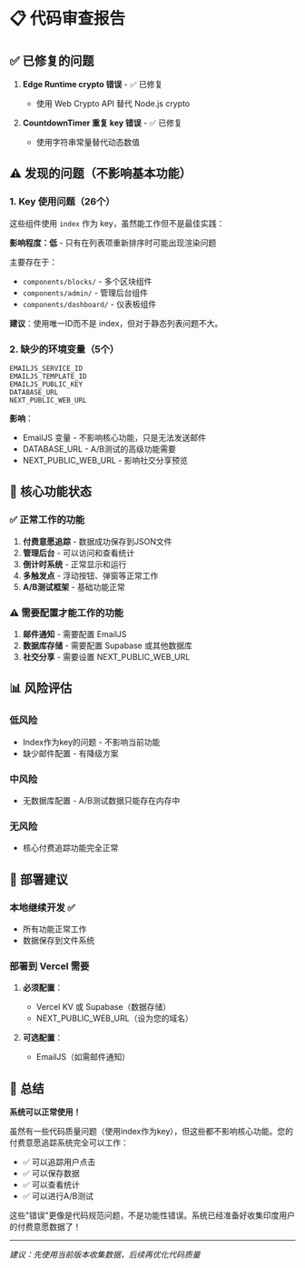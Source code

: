 # 📋 代码审查报告

## ✅ 已修复的问题

1. **Edge Runtime crypto 错误** - ✅ 已修复
   - 使用 Web Crypto API 替代 Node.js crypto

2. **CountdownTimer 重复 key 错误** - ✅ 已修复
   - 使用字符串常量替代动态数值

## ⚠️ 发现的问题（不影响基本功能）

### 1. Key 使用问题（26个）
这些组件使用 `index` 作为 key，虽然能工作但不是最佳实践：

**影响程度：低** - 只有在列表项重新排序时可能出现渲染问题

主要存在于：
- `components/blocks/` - 多个区块组件
- `components/admin/` - 管理后台组件
- `components/dashboard/` - 仪表板组件

**建议**：使用唯一ID而不是 index，但对于静态列表问题不大。

### 2. 缺少的环境变量（5个）
```
EMAILJS_SERVICE_ID
EMAILJS_TEMPLATE_ID
EMAILJS_PUBLIC_KEY
DATABASE_URL
NEXT_PUBLIC_WEB_URL
```

**影响**：
- EmailJS 变量 - 不影响核心功能，只是无法发送邮件
- DATABASE_URL - A/B测试的高级功能需要
- NEXT_PUBLIC_WEB_URL - 影响社交分享预览

## 🎯 核心功能状态

### ✅ 正常工作的功能
1. **付费意愿追踪** - 数据成功保存到JSON文件
2. **管理后台** - 可以访问和查看统计
3. **倒计时系统** - 正常显示和运行
4. **多触发点** - 浮动按钮、弹窗等正常工作
5. **A/B测试框架** - 基础功能正常

### ⚠️ 需要配置才能工作的功能
1. **邮件通知** - 需要配置 EmailJS
2. **数据库存储** - 需要配置 Supabase 或其他数据库
3. **社交分享** - 需要设置 NEXT_PUBLIC_WEB_URL

## 📊 风险评估

### 低风险
- Index作为key的问题 - 不影响当前功能
- 缺少邮件配置 - 有降级方案

### 中风险
- 无数据库配置 - A/B测试数据只能存在内存中

### 无风险
- 核心付费追踪功能完全正常

## 🚀 部署建议

### 本地继续开发 ✅
- 所有功能正常工作
- 数据保存到文件系统

### 部署到 Vercel 需要
1. **必须配置**：
   - Vercel KV 或 Supabase（数据存储）
   - NEXT_PUBLIC_WEB_URL（设为您的域名）

2. **可选配置**：
   - EmailJS（如需邮件通知）

## 📝 总结

**系统可以正常使用！** 

虽然有一些代码质量问题（使用index作为key），但这些都不影响核心功能。您的付费意愿追踪系统完全可以工作：

- ✅ 可以追踪用户点击
- ✅ 可以保存数据
- ✅ 可以查看统计
- ✅ 可以进行A/B测试

这些"错误"更像是代码规范问题，不是功能性错误。系统已经准备好收集印度用户的付费意愿数据了！

---

*建议：先使用当前版本收集数据，后续再优化代码质量*